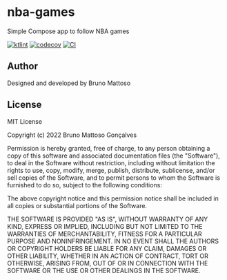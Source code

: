 # nba-games
Simple Compose app to follow NBA games

[![ktlint](https://img.shields.io/badge/code%20style-%E2%9D%A4-FF4081.svg)](https://ktlint.github.io/)
[![codecov](https://codecov.io/gh/bmattoso/nba-games/branch/main/graph/badge.svg?token=ZG87GNZSL9)](https://codecov.io/gh/bmattoso/nba-games)
[![CI](https://github.com/bmattoso/nba-games/actions/workflows/android.yml/badge.svg?branch=main)](https://github.com/bmattoso/nba-games/actions/workflows/android.yml)


## Author

Designed and developed by Bruno Mattoso

## License

MIT License

Copyright (c) 2022 Bruno Mattoso Gonçalves

Permission is hereby granted, free of charge, to any person obtaining a copy
of this software and associated documentation files (the "Software"), to deal
in the Software without restriction, including without limitation the rights
to use, copy, modify, merge, publish, distribute, sublicense, and/or sell
copies of the Software, and to permit persons to whom the Software is
furnished to do so, subject to the following conditions:

The above copyright notice and this permission notice shall be included in all
copies or substantial portions of the Software.

THE SOFTWARE IS PROVIDED "AS IS", WITHOUT WARRANTY OF ANY KIND, EXPRESS OR
IMPLIED, INCLUDING BUT NOT LIMITED TO THE WARRANTIES OF MERCHANTABILITY,
FITNESS FOR A PARTICULAR PURPOSE AND NONINFRINGEMENT. IN NO EVENT SHALL THE
AUTHORS OR COPYRIGHT HOLDERS BE LIABLE FOR ANY CLAIM, DAMAGES OR OTHER
LIABILITY, WHETHER IN AN ACTION OF CONTRACT, TORT OR OTHERWISE, ARISING FROM,
OUT OF OR IN CONNECTION WITH THE SOFTWARE OR THE USE OR OTHER DEALINGS IN THE
SOFTWARE.